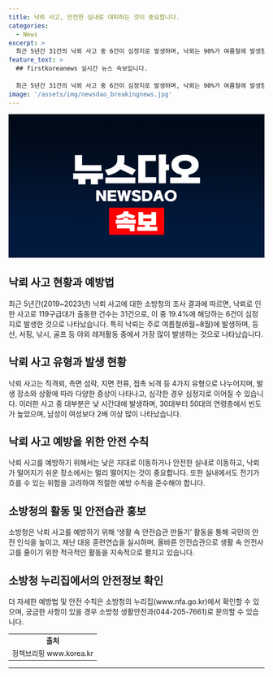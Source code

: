 ```yaml
---
title: 낙뢰 사고, 안전한 실내로 대피하는 것이 중요합니다.
categories:
  - News
excerpt: >
  최근 5년간 31건의 낙뢰 사고 중 6건이 심정지로 발생하며, 낙뢰는 90%가 여름철에 발생함. 소방청은 '생활 속 안전습관 만들기' 활동을 통해 사망률이 높은 낙뢰 사고 예방에 나서고, 연령별, 시간대별, 발생 장소 등 통계를 공개함. 또한 낙뢰 사고를 예방하기 위한 안전 수칙을 안내하며 소방청은 생활 속 안전사고를 줄이기 위한 적극행정을 약속함. (출처: 정책브리핑, www.korea.kr)
feature_text: >
  ## firstkoreanews 실시간 뉴스 속보입니다.

  최근 5년간 31건의 낙뢰 사고 중 6건이 심정지로 발생하며, 낙뢰는 90%가 여름철에 발생함. 소방청은 '생활 속 안전습관 만들기' 활동을 통해 사망률이 높은 낙뢰 사고 예방에 나서고, 연령별, 시간대별, 발생 장소 등 통계를 공개함. 또한 낙뢰 사고를 예방하기 위한 안전 수칙을 안내하며 소방청은 생활 속 안전사고를 줄이기 위한 적극행정을 약속함. (출처: 정책브리핑, www.korea.kr)
image: '/assets/img/newsdao_breakingnews.jpg'
---
```


<p><img src="/assets/img/newsdao_breakingnews.jpg" alt="firstkoreanews 속보" /></p>

<h2 data-ke-size="size26">낙뢰 사고 현황과 예방법</h2>

<p data-ke-size="size16">최근 5년간(2019~2023년) 낙뢰 사고에 대한 소방청의 조사 결과에 따르면, 낙뢰로 인한 사고로 119구급대가 출동한 건수는 31건으로, 이 중 19.4%에 해당하는 6건이 심정지로 발생한 것으로 나타났습니다. 특히 낙뢰는 주로 여름철(6월~8월)에 발생하며, 등산, 서핑, 낚시, 골프 등 야외 레저활동 중에서 가장 많이 발생하는 것으로 나타났습니다.</p>

<h2 data-ke-size="size26">낙뢰 사고 유형과 발생 현황</h2>

<p data-ke-size="size16">낙뢰 사고는 직격뢰, 측면 섬락, 지면 전류, 접촉 뇌격 등 4가지 유형으로 나누어지며, 발생 장소와 상황에 따라 다양한 증상이 나타나고, 심각한 경우 심정지로 이어질 수 있습니다. 이러한 사고 중 대부분은 낮 시간대에 발생하며, 30대부터 50대의 연령층에서 빈도가 높았으며, 남성이 여성보다 2배 이상 많이 나타났습니다.</p>

<h2 data-ke-size="size26">낙뢰 사고 예방을 위한 안전 수칙</h2>

<p data-ke-size="size16">낙뢰 사고를 예방하기 위해서는 낮은 지대로 이동하거나 안전한 실내로 이동하고, 낙뢰가 떨어지기 쉬운 장소에서는 멀리 떨어지는 것이 중요합니다. 또한 실내에서도 전기가 흐를 수 있는 위험을 고려하여 적절한 예방 수칙을 준수해야 합니다.</p>

<h2 data-ke-size="size26">소방청의 활동 및 안전습관 홍보</h2>

<p data-ke-size="size16">소방청은 낙뢰 사고를 예방하기 위해 ‘생활 속 안전습관 만들기’ 활동을 통해 국민의 안전 인식을 높이고, 재난 대응 훈련연습을 실시하며, 올바른 안전습관으로 생활 속 안전사고를 줄이기 위한 적극적인 활동을 지속적으로 펼치고 있습니다.</p>

<h2 data-ke-size="size26">소방청 누리집에서의 안전정보 확인</h2>

<p data-ke-size="size16">더 자세한 예방법 및 안전 수칙은 소방청의 누리집(www.nfa.go.kr)에서 확인할 수 있으며, 궁금한 사항이 있을 경우 소방청 생활안전과(044-205-7661)로 문의할 수 있습니다.</p>

<table>
    <tbody>
        <tr>
            <td style="text-align: center; height: 17px;"><b>출처</b></td>
        </tr>
        <tr>
            <td style="text-align: center; height: 17px;">정책브리핑 www.korea.kr</td>
        </tr>
    </tbody>
</table>

<p><hr></p>


